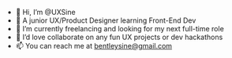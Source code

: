 - 👋 Hi, I’m @UXSine
- 👀 A junior UX/Product Designer learning Front-End Dev
- 🌱 I’m currently freelancing and looking for my next full-time role
- 💞️ I’d love collaborate on any fun UX projects or dev hackathons
- 📫 You can reach me at bentleysine@gmail.com
<!---
UXSine/UXSine is a ✨ special ✨ repository because its `README.md` (this file) appears on your GitHub profile.
You can click the Preview link to take a look at your changes.
--->

